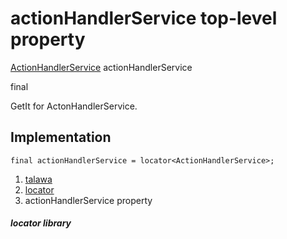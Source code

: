 
<div>

# actionHandlerService top-level property

</div>


[ActionHandlerService](../services_user_action_handler/ActionHandlerService-class.md)
actionHandlerService


final




GetIt for ActonHandlerService.



## Implementation

``` language-dart
final actionHandlerService = locator<ActionHandlerService>;
```







1.  [talawa](../index.md)
2.  [locator](../locator/)
3.  actionHandlerService property

##### locator library







